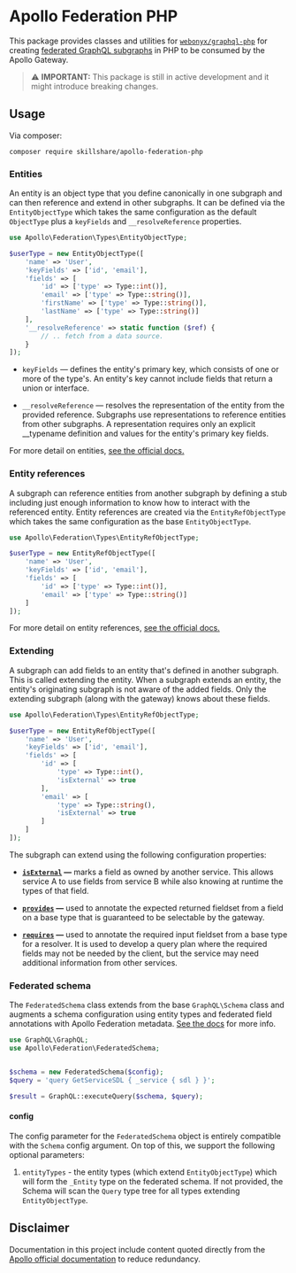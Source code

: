 # Apollo Federation PHP

This package provides classes and utilities for [`webonyx/graphql-php`](https://github.com/webonyx/graphql-php) for creating [federated GraphQL subgraphs](https://www.apollographql.com/docs/federation/#subgraph-schemas) in PHP to be consumed by the Apollo Gateway.

> ⚠️ **IMPORTANT:** This package is still in active development and it might introduce breaking changes.

## Usage

Via composer:

```
composer require skillshare/apollo-federation-php
```

### Entities

An entity is an object type that you define canonically in one subgraph and can then reference and extend in other subgraphs. It can be defined via the `EntityObjectType` which takes the same configuration as the default `ObjectType` plus a `keyFields` and `__resolveReference` properties. 

```php
use Apollo\Federation\Types\EntityObjectType;

$userType = new EntityObjectType([
    'name' => 'User',
    'keyFields' => ['id', 'email'],
    'fields' => [
        'id' => ['type' => Type::int()],
        'email' => ['type' => Type::string()],
        'firstName' => ['type' => Type::string()],
        'lastName' => ['type' => Type::string()]
    ],
    '__resolveReference' => static function ($ref) {
        // .. fetch from a data source.
    }
]);
```

* `keyFields` — defines the entity's primary key, which consists of one or more of the type's. An entity's key cannot include fields that return a union or interface.

* `__resolveReference` — resolves the representation of the entity from the provided reference. Subgraphs use representations to reference entities from other subgraphs. A representation requires only an explicit __typename definition and values for the entity's primary key fields.

For more detail on entities, [see the official docs.](https://www.apollographql.com/docs/federation/entities)

### Entity references

A subgraph can reference entities from another subgraph by defining a stub including just enough information to know how to interact with the referenced entity. Entity references are created via the `EntityRefObjectType` which takes the same configuration as the base `EntityObjectType`.

```php
use Apollo\Federation\Types\EntityRefObjectType;

$userType = new EntityRefObjectType([
    'name' => 'User',
    'keyFields' => ['id', 'email'],
    'fields' => [
        'id' => ['type' => Type::int()],
        'email' => ['type' => Type::string()]
    ]
]);
```

For more detail on entity references, [see the official docs.](https://www.apollographql.com/docs/federation/entities/#referencing)

### Extending

A subgraph can add fields to an entity that's defined in another subgraph. This is called extending the entity. When a subgraph extends an entity, the entity's originating subgraph is not aware of the added fields. Only the extending subgraph (along with the gateway) knows about these fields.

```php
use Apollo\Federation\Types\EntityRefObjectType;

$userType = new EntityRefObjectType([
    'name' => 'User',
    'keyFields' => ['id', 'email'],
    'fields' => [
        'id' => [
            'type' => Type::int(),
            'isExternal' => true
        ],
        'email' => [
            'type' => Type::string(),
            'isExternal' => true
        ]
    ]
]);
```

The subgraph can extend using the following configuration properties:

* **[`isExternal`](https://www.apollographql.com/docs/apollo-server/federation/federation-spec/#external) —** marks a field as owned by another service. This allows service A to use fields from service B while also knowing at runtime the types of that field.

* **[`provides`](https://www.apollographql.com/docs/apollo-server/federation/federation-spec/#provides) —** used to annotate the expected returned fieldset from a field on a base type that is guaranteed to be selectable by the gateway.

* **[`requires`](https://www.apollographql.com/docs/apollo-server/federation/federation-spec/#requires) —** used to annotate the required input fieldset from a base type for a resolver. It is used to develop a query plan where the required fields may not be needed by the client, but the service may need additional information from other services.

### Federated schema

The `FederatedSchema` class extends from the base `GraphQL\Schema` class and augments a schema configuration using entity types and federated field annotations with Apollo Federation metadata. [See the docs](https://www.apollographql.com/docs/apollo-server/federation/federation-spec/#federation-schema-specification) for more info.

```php
use GraphQL\GraphQL;
use Apollo\Federation\FederatedSchema;


$schema = new FederatedSchema($config);
$query = 'query GetServiceSDL { _service { sdl } }';

$result = GraphQL::executeQuery($schema, $query);
```

#### config

The config parameter for the `FederatedSchema` object is entirely compatible with the `Schema` config argument. On top of this, we support the following optional parameters:

1. `entityTypes` - the entity types (which extend `EntityObjectType`) which will form the `_Entity` type on the federated schema. If not provided, the Schema will scan the `Query` type tree for all types extending `EntityObjectType`.

## Disclaimer

Documentation in this project include content quoted directly from the [Apollo official documentation](https://www.apollographql.com/docs) to reduce redundancy.